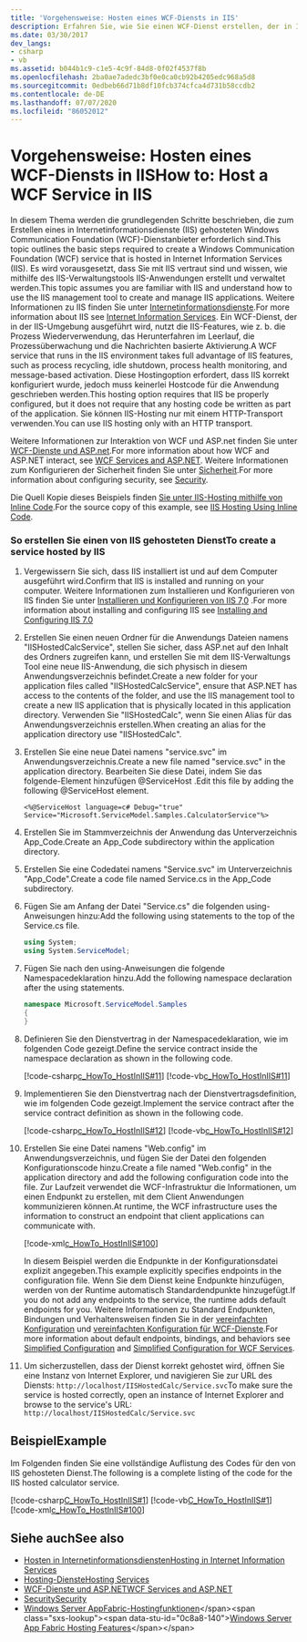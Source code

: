 ```yaml
---
title: 'Vorgehensweise: Hosten eines WCF-Diensts in IIS'
description: Erfahren Sie, wie Sie einen WCF-Dienst erstellen, der in Internetinformationsdienste (IIS) gehostet wird. Sie können IIS-Hosting nur mit einem HTTP-Transport verwenden.
ms.date: 03/30/2017
dev_langs:
- csharp
- vb
ms.assetid: b044b1c9-c1e5-4c9f-84d8-0f02f4537f8b
ms.openlocfilehash: 2ba0ae7adedc3bf0e0ca0cb92b4205edc968a5d8
ms.sourcegitcommit: 0edbeb66d71b8df10fcb374cfca4d731b58ccdb2
ms.contentlocale: de-DE
ms.lasthandoff: 07/07/2020
ms.locfileid: "86052012"
---
```

# <a name="how-to-host-a-wcf-service-in-iis"></a><span data-ttu-id="0c8a8-104">Vorgehensweise: Hosten eines WCF-Diensts in IIS</span><span class="sxs-lookup"><span data-stu-id="0c8a8-104">How to: Host a WCF Service in IIS</span></span>
<span data-ttu-id="0c8a8-105">In diesem Thema werden die grundlegenden Schritte beschrieben, die zum Erstellen eines in Internetinformationsdienste (IIS) gehosteten Windows Communication Foundation (WCF)-Dienstanbieter erforderlich sind.</span><span class="sxs-lookup"><span data-stu-id="0c8a8-105">This topic outlines the basic steps required to create a Windows Communication Foundation (WCF) service that is hosted in Internet Information Services (IIS).</span></span> <span data-ttu-id="0c8a8-106">Es wird vorausgesetzt, dass Sie mit IIS vertraut sind und wissen, wie mithilfe des IIS-Verwaltungstools IIS-Anwendungen erstellt und verwaltet werden.</span><span class="sxs-lookup"><span data-stu-id="0c8a8-106">This topic assumes you are familiar with IIS and understand how to use the IIS management tool to create and manage IIS applications.</span></span> <span data-ttu-id="0c8a8-107">Weitere Informationen zu IIS finden Sie unter [Internetinformationsdienste](https://www.iis.net/).</span><span class="sxs-lookup"><span data-stu-id="0c8a8-107">For more information about IIS see [Internet Information Services](https://www.iis.net/).</span></span> <span data-ttu-id="0c8a8-108">Ein WCF-Dienst, der in der IIS-Umgebung ausgeführt wird, nutzt die IIS-Features, wie z. b. die Prozess Wiederverwendung, das Herunterfahren im Leerlauf, die Prozessüberwachung und die Nachrichten basierte Aktivierung.</span><span class="sxs-lookup"><span data-stu-id="0c8a8-108">A WCF service that runs in the IIS environment takes full advantage of IIS features, such as process recycling, idle shutdown, process health monitoring, and message-based activation.</span></span> <span data-ttu-id="0c8a8-109">Diese Hostingoption erfordert, dass IIS korrekt konfiguriert wurde, jedoch muss keinerlei Hostcode für die Anwendung geschrieben werden.</span><span class="sxs-lookup"><span data-stu-id="0c8a8-109">This hosting option requires that IIS be properly configured, but it does not require that any hosting code be written as part of the application.</span></span> <span data-ttu-id="0c8a8-110">Sie können IIS-Hosting nur mit einem HTTP-Transport verwenden.</span><span class="sxs-lookup"><span data-stu-id="0c8a8-110">You can use IIS hosting only with an HTTP transport.</span></span>  
  
 <span data-ttu-id="0c8a8-111">Weitere Informationen zur Interaktion von WCF und ASP.net finden Sie unter [WCF-Dienste und ASP.net](wcf-services-and-aspnet.md).</span><span class="sxs-lookup"><span data-stu-id="0c8a8-111">For more information about how WCF and ASP.NET interact, see [WCF Services and ASP.NET](wcf-services-and-aspnet.md).</span></span> <span data-ttu-id="0c8a8-112">Weitere Informationen zum Konfigurieren der Sicherheit finden Sie unter [Sicherheit](security.md).</span><span class="sxs-lookup"><span data-stu-id="0c8a8-112">For more information about configuring security, see [Security](security.md).</span></span>  
  
 <span data-ttu-id="0c8a8-113">Die Quell Kopie dieses Beispiels finden [Sie unter IIS-Hosting mithilfe von Inline Code](../samples/iis-hosting-using-inline-code.md).</span><span class="sxs-lookup"><span data-stu-id="0c8a8-113">For the source copy of this example, see [IIS Hosting Using Inline Code](../samples/iis-hosting-using-inline-code.md).</span></span>  
  
### <a name="to-create-a-service-hosted-by-iis"></a><span data-ttu-id="0c8a8-114">So erstellen Sie einen von IIS gehosteten Dienst</span><span class="sxs-lookup"><span data-stu-id="0c8a8-114">To create a service hosted by IIS</span></span>  
  
1. <span data-ttu-id="0c8a8-115">Vergewissern Sie sich, dass IIS installiert ist und auf dem Computer ausgeführt wird.</span><span class="sxs-lookup"><span data-stu-id="0c8a8-115">Confirm that IIS is installed and running on your computer.</span></span> <span data-ttu-id="0c8a8-116">Weitere Informationen zum Installieren und Konfigurieren von IIS finden Sie unter [Installieren und Konfigurieren von IIS 7,0](https://docs.microsoft.com/iis/install/installing-iis-7/installing-necessary-iis-components-on-windows-vista) .</span><span class="sxs-lookup"><span data-stu-id="0c8a8-116">For more information about installing and configuring IIS see [Installing and Configuring IIS 7.0](https://docs.microsoft.com/iis/install/installing-iis-7/installing-necessary-iis-components-on-windows-vista)</span></span>  
  
2. <span data-ttu-id="0c8a8-117">Erstellen Sie einen neuen Ordner für die Anwendungs Dateien namens "IISHostedCalcService", stellen Sie sicher, dass ASP.net auf den Inhalt des Ordners zugreifen kann, und erstellen Sie mit dem IIS-Verwaltungs Tool eine neue IIS-Anwendung, die sich physisch in diesem Anwendungsverzeichnis befindet.</span><span class="sxs-lookup"><span data-stu-id="0c8a8-117">Create a new folder for your application files called "IISHostedCalcService", ensure that ASP.NET has access to the contents of the folder, and use the IIS management tool to create a new IIS application that is physically located in this application directory.</span></span> <span data-ttu-id="0c8a8-118">Verwenden Sie "IISHostedCalc", wenn Sie einen Alias für das Anwendungsverzeichnis erstellen.</span><span class="sxs-lookup"><span data-stu-id="0c8a8-118">When creating an alias for the application directory use "IISHostedCalc".</span></span>  
  
3. <span data-ttu-id="0c8a8-119">Erstellen Sie eine neue Datei namens "service.svc" im Anwendungsverzeichnis.</span><span class="sxs-lookup"><span data-stu-id="0c8a8-119">Create a new file named "service.svc" in the application directory.</span></span> <span data-ttu-id="0c8a8-120">Bearbeiten Sie diese Datei, indem Sie das folgende-Element hinzufügen @ServiceHost .</span><span class="sxs-lookup"><span data-stu-id="0c8a8-120">Edit this file by adding the following @ServiceHost element.</span></span>  
  
   ```aspx-csharp
   <%@ServiceHost language=c# Debug="true" Service="Microsoft.ServiceModel.Samples.CalculatorService"%>
   ```  
  
4. <span data-ttu-id="0c8a8-121">Erstellen Sie im Stammverzeichnis der Anwendung das Unterverzeichnis App_Code.</span><span class="sxs-lookup"><span data-stu-id="0c8a8-121">Create an App_Code subdirectory within the application directory.</span></span>  
  
5. <span data-ttu-id="0c8a8-122">Erstellen Sie eine Codedatei namens "Service.svc" im Unterverzeichnis "App_Code".</span><span class="sxs-lookup"><span data-stu-id="0c8a8-122">Create a code file named Service.cs in the App_Code subdirectory.</span></span>  
  
6. <span data-ttu-id="0c8a8-123">Fügen Sie am Anfang der Datei "Service.cs" die folgenden using-Anweisungen hinzu:</span><span class="sxs-lookup"><span data-stu-id="0c8a8-123">Add the following using statements to the top of the Service.cs file.</span></span>  
  
    ```csharp  
    using System;  
    using System.ServiceModel;  
    ```  
  
7. <span data-ttu-id="0c8a8-124">Fügen Sie nach den using-Anweisungen die folgende Namespacedeklaration hinzu.</span><span class="sxs-lookup"><span data-stu-id="0c8a8-124">Add the following namespace declaration after the using statements.</span></span>  
  
    ```csharp  
    namespace Microsoft.ServiceModel.Samples  
    {  
    }  
    ```  
  
8. <span data-ttu-id="0c8a8-125">Definieren Sie den Dienstvertrag in der Namespacedeklaration, wie im folgenden Code gezeigt.</span><span class="sxs-lookup"><span data-stu-id="0c8a8-125">Define the service contract inside the namespace declaration as shown in the following code.</span></span>  
  
     [!code-csharp[c_HowTo_HostInIIS#11](../../../../samples/snippets/csharp/VS_Snippets_CFX/c_howto_hostiniis/cs/source.cs#11)]
     [!code-vb[c_HowTo_HostInIIS#11](../../../../samples/snippets/visualbasic/VS_Snippets_CFX/c_howto_hostiniis/vb/source.vb#11)]  
  
9. <span data-ttu-id="0c8a8-126">Implementieren Sie den Dienstvertrag nach der Dienstvertragsdefinition, wie im folgenden Code gezeigt.</span><span class="sxs-lookup"><span data-stu-id="0c8a8-126">Implement the service contract after the service contract definition as shown in the following code.</span></span>  
  
     [!code-csharp[c_HowTo_HostInIIS#12](../../../../samples/snippets/csharp/VS_Snippets_CFX/c_howto_hostiniis/cs/source.cs#12)]
     [!code-vb[c_HowTo_HostInIIS#12](../../../../samples/snippets/visualbasic/VS_Snippets_CFX/c_howto_hostiniis/vb/source.vb#12)]  
  
10. <span data-ttu-id="0c8a8-127">Erstellen Sie eine Datei namens "Web.config" im Anwendungsverzeichnis, und fügen Sie der Datei den folgenden Konfigurationscode hinzu.</span><span class="sxs-lookup"><span data-stu-id="0c8a8-127">Create a file named "Web.config" in the application directory and add the following configuration code into the file.</span></span> <span data-ttu-id="0c8a8-128">Zur Laufzeit verwendet die WCF-Infrastruktur die Informationen, um einen Endpunkt zu erstellen, mit dem Client Anwendungen kommunizieren können.</span><span class="sxs-lookup"><span data-stu-id="0c8a8-128">At runtime, the WCF infrastructure uses the information to construct an endpoint that client applications can communicate with.</span></span>  
  
     [!code-xml[c_HowTo_HostInIIS#100](../../../../samples/snippets/csharp/VS_Snippets_CFX/c_howto_hostiniis/common/web.config#100)]
  
     <span data-ttu-id="0c8a8-129">In diesem Beispiel werden die Endpunkte in der Konfigurationsdatei explizit angegeben.</span><span class="sxs-lookup"><span data-stu-id="0c8a8-129">This example explicitly specifies endpoints in the configuration file.</span></span> <span data-ttu-id="0c8a8-130">Wenn Sie dem Dienst keine Endpunkte hinzufügen, werden von der Runtime automatisch Standardendpunkte hinzugefügt.</span><span class="sxs-lookup"><span data-stu-id="0c8a8-130">If you do not add any endpoints to the service, the runtime adds default endpoints for you.</span></span> <span data-ttu-id="0c8a8-131">Weitere Informationen zu Standard Endpunkten, Bindungen und Verhaltensweisen finden Sie in der [vereinfachten Konfiguration](../simplified-configuration.md) und [vereinfachten Konfiguration für WCF-Dienste](../samples/simplified-configuration-for-wcf-services.md).</span><span class="sxs-lookup"><span data-stu-id="0c8a8-131">For more information about default endpoints, bindings, and behaviors see [Simplified Configuration](../simplified-configuration.md) and [Simplified Configuration for WCF Services](../samples/simplified-configuration-for-wcf-services.md).</span></span>  
  
11. <span data-ttu-id="0c8a8-132">Um sicherzustellen, dass der Dienst korrekt gehostet wird, öffnen Sie eine Instanz von Internet Explorer, und navigieren Sie zur URL des Diensts: `http://localhost/IISHostedCalc/Service.svc`</span><span class="sxs-lookup"><span data-stu-id="0c8a8-132">To make sure the service is hosted correctly, open an instance of Internet Explorer and browse to the service's URL: `http://localhost/IISHostedCalc/Service.svc`</span></span>  
  
## <a name="example"></a><span data-ttu-id="0c8a8-133">Beispiel</span><span class="sxs-lookup"><span data-stu-id="0c8a8-133">Example</span></span>  
 <span data-ttu-id="0c8a8-134">Im Folgenden finden Sie eine vollständige Auflistung des Codes für den von IIS gehosteten Dienst.</span><span class="sxs-lookup"><span data-stu-id="0c8a8-134">The following is a complete listing of the code for the IIS hosted calculator service.</span></span>  
  
 [!code-csharp[C_HowTo_HostInIIS#1](../../../../samples/snippets/csharp/VS_Snippets_CFX/c_howto_hostiniis/cs/source.cs#1)]
 [!code-vb[C_HowTo_HostInIIS#1](../../../../samples/snippets/visualbasic/VS_Snippets_CFX/c_howto_hostiniis/vb/source.vb#1)]
 [!code-xml[c_HowTo_HostInIIS#100](../../../../samples/snippets/csharp/VS_Snippets_CFX/c_howto_hostiniis/common/web.config#100)]  
  
## <a name="see-also"></a><span data-ttu-id="0c8a8-135">Siehe auch</span><span class="sxs-lookup"><span data-stu-id="0c8a8-135">See also</span></span>

- [<span data-ttu-id="0c8a8-136">Hosten in Internetinformationsdiensten</span><span class="sxs-lookup"><span data-stu-id="0c8a8-136">Hosting in Internet Information Services</span></span>](hosting-in-internet-information-services.md)
- [<span data-ttu-id="0c8a8-137">Hosting-Dienste</span><span class="sxs-lookup"><span data-stu-id="0c8a8-137">Hosting Services</span></span>](../hosting-services.md)
- [<span data-ttu-id="0c8a8-138">WCF-Dienste und ASP.NET</span><span class="sxs-lookup"><span data-stu-id="0c8a8-138">WCF Services and ASP.NET</span></span>](wcf-services-and-aspnet.md)
- [<span data-ttu-id="0c8a8-139">Security</span><span class="sxs-lookup"><span data-stu-id="0c8a8-139">Security</span></span>](security.md)
- <span data-ttu-id="0c8a8-140">[Windows Server AppFabric-Hostingfunktionen](https://docs.microsoft.com/previous-versions/appfabric/ee677189(v=azure.10))</span><span class="sxs-lookup"><span data-stu-id="0c8a8-140">[Windows Server App Fabric Hosting Features](https://docs.microsoft.com/previous-versions/appfabric/ee677189(v=azure.10))</span></span>
